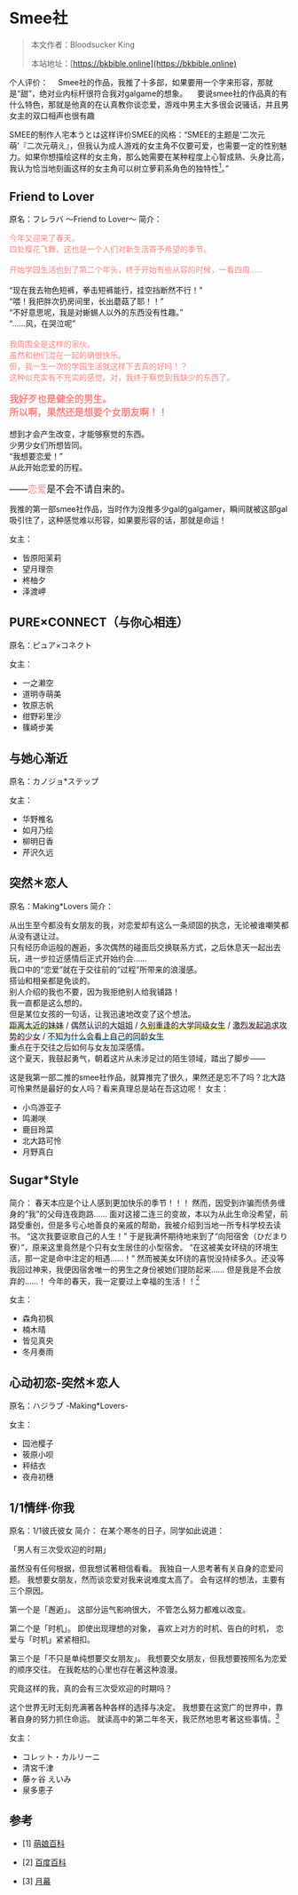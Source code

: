 # Smee社

> 本文作者：Bloodsucker King
>
> 本站地址：[https://bkbible.online](https://bkbible.online)

个人评价：
&emsp;Smee社的作品，我推了十多部，如果要用一个字来形容，那就是“甜”，绝对业内标杆很符合我对galgame的想象。
&emsp;要说smee社的作品真的有什么特色，那就是他真的在认真教你谈恋爱，游戏中男主大多很会说骚话，并且男女主的双口相声也很有趣

SMEE的制作人宅本うとは这样评价SMEE的风格：“SMEE的主题是‘二次元萌’『二次元萌え』，但我认为成人游戏的女主角不仅要可爱，也需要一定的性别魅力。如果你想描绘这样的女主角，那么她需要在某种程度上心智成熟、头身比高，我认为恰当地刻画这样的女主角可以树立萝莉系角色的独特性[<sup>1</sup>](#refer-anchor-1)。”




## Friend to Lover
原名：フレラバ ～Friend to Lover～
简介：
<p><span style="color:#FE8383;">今年又迎来了春天。<br>
四处樱花飞舞，这也是一个人们对新生活寄予希望的季节。</span><br>
<br>
<span style="color:#FE8383;">开始学园生活也到了第二个年头，终于开始有些从容的时候，一看四周……</span><br>
<br>
“现在我去物色短裤，拳击短裤能行，挂空挡断然不行！”<br>
“喂！我把胖次扔房间里，长出蘑菇了耶！！”<br>
“不好意思呢，我是对蜥蜴人以外的东西没有性趣。”<br>
“……风，在哭泣呢”<br>
<br>
<span style="color:#FE8383;">我周围全是这样的家伙。<br>
虽然和他们混在一起的确很快乐。<br>
但，我一生一次的学园生活就这样下去真的好吗！？<br>
这种似充实有不充实的感觉。对，我终于察觉到我缺少的东西了。</span><br>
<br>
<big><b><span style="color:#FE8383;">我好歹也是健全的男生。<br>所以啊，果然还是想要个女朋友啊！！</span></b></big><br>
<br>
想到才会产生改变，才能够察觉的东西。<br>
少男少女们所想皆同。<br>
“我想要恋爱！”<br>
从此开始恋爱的历程。<br>
<br>
<big>——<span style="color:#FE8383;">恋爱</span>是不会不请自来的。</big>
</p>

我推的第一部smee社作品，当时作为没推多少gal的galgamer，瞬间就被这部gal吸引住了，这种感觉难以形容，如果要形容的话，那就是命运！

女主：
- 皆原阳茉莉
- 望月理奈
- 柊柚夕
- 泽渡岬

## PURE×CONNECT（与你心相连）
原名：ピュア×コネクト

女主：
- 一之濑空
- 道明寺萌美
- 牧原志帆
- 绀野彩里沙
- 篠崎步美

## 与她心渐近
原名：カノジョ*ステップ

女主：
- 华野椎名
- 如月乃绘 
- 柳明日香
- 芹沢久远

## 突然＊恋人
原名：Making*Lovers
简介：
<p>从出生至今都没有女朋友的我，对恋爱却有这么一条顽固的执念，无论被谁嘲笑都从没有退让过。<br>
只有经历命运般的邂逅，多次偶然的碰面后交换联系方式，之后休息天一起出去玩，进一步拉近感情后正式开始约会……<br>
我口中的“恋爱”就在于交往前的“过程”所带来的浪漫感。<br>
搭讪和相亲都是免谈的。<br>
别人介绍的我也不要，因为我拒绝别人给我铺路！<br>
我一直都是这么想的。<br>
但是某位女孩的一句话，让我迅速地改变了这个想法。<br>
<span style="display:inline; background:linear-gradient(transparent 70%, #C2E88F 70%, #C2E88F 100%, transparent 100%);">距离太近的妹妹</span> / <span style="display:inline; background:linear-gradient(transparent 70%, #DFD5FD 70%, #DFD5FD 100%, transparent 100%);">偶然认识的大姐姐</span> / <span style="display:inline; background:linear-gradient(transparent 70%, #F5E66C 70%, #F5E66C 100%, transparent 100%);">久别重逢的大学同级女生</span> / <span style="display:inline; background:linear-gradient(transparent 70%, #F6C4D1 70%, #F6C4D1 100%, transparent 100%);">激烈发起追求攻势的少女</span> / <span style="display:inline; background:linear-gradient(transparent 70%, #B3E7FF 70%, #B3E7FF 100%, transparent 100%);">不知为什么会看上自己的同龄女生</span><br>
重点在于交往之后如何与女友加深感情。<br>
这个夏天，我鼓起勇气，朝着这片从未涉足过的陌生领域，踏出了脚步——
</p>

这是我第一部二推的smee社作品，就算推完了很久，果然还是忘不了吗？北大路可怜果然是最好的女人吗？看来真理总是站在吾这边呢！
女主：
- 小鸟游亚子
- 鸣濑咲
- 鹿目玲菜
- 北大路可怜
- 月野真白

## Sugar*Style
简介：
春天本应是个让人感到更加快乐的季节！！！
然而，因受到诈骗而债务缠身的“我”的父母连夜跑路……
面对这接二连三的变故，本以为从此生命没希望，前路受重创，但是多亏心地善良的亲戚的帮助，我被介绍到当地一所专科学校去读书。
“这次我要讴歌自己的人生！”
于是我满怀期待地来到了“向阳宿舍（ひだまり寮）”，原来这里竟然是个只有女生居住的小型宿舍。
“在这被美女环绕的环境生活，那一定是命中注定的相遇……！”
然而被美女环绕的喜悦没持续多久。还没等我回过神来，我便因宿舍唯一的男生之身份被她们提防起来……
但是我是不会放弃的……！
今年的春天，我一定要过上幸福的生活！！[<sup>2</sup>](#refer-anchor-2)

女主：
- 森角初枫
- 楠木晴
- 皆见真央
- 冬月奏雨

## 心动初恋-突然＊恋人
原名：ハジラブ -Making*Lovers-

女主：
- 园池樱子
- 筱原小呗
- 秤结衣
- 夜舟初穗

## 1/1情绊·你我
原名：1/1彼氏彼女
简介：
在某个寒冬的日子，同学如此说道：

「男人有三次受欢迎的时期」

虽然没有任何根据，但我想试著相信看看。
我独自一人思考著有关自身的恋爱问题。
我想要女朋友，然而谈恋爱对我来说难度太高了。
会有这样的想法，主要有三个原因。

第一个是「邂逅」。
这部分运气影响很大，
不管怎么努力都难以改变。

第二个是「时机」。
即使出现理想的对象，
喜欢上对方的时机、告白的时机，
恋爱与「时机」紧紧相扣。

第三个是「不只是单纯想要交女朋友」。
我想要交女朋友，但我想要按照名为恋爱的顺序交往。
在我乾枯的心里也存在著这种浪漫。

究竟这样的我，真的会有三次受欢迎的时期吗？

这个世界无时无刻充满著各种各样的选择与决定。
我想要在这宽广的世界中，靠著自身的努力抓住命运。
就读高中的第二年冬天，我茫然地思考著这些事情。[<sup>3</sup>](#refer-anchor-3)

女主：
- コレット・カルリーニ
- 清宮千津
- 藤ヶ谷 えいみ
- 泉多恵子


## 参考
<div id="refer-anchor-1"></div>

- [1] [萌娘百科](https://mzh.moegirl.org.cn/SMEE)

<div id="refer-anchor-2"></div>

- [2] [百度百科](https://baike.baidu.com/item/Sugar*Style)

<div id="refer-anchor-3"></div>

- [3] [月幕](https://www.ymgal.games/ga40832)





